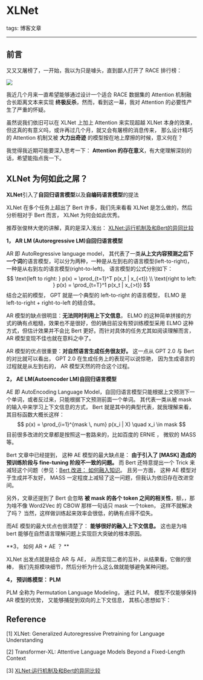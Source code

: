 # XLNet

tags: 博客文章

---

## 前言

又又又屠榜了，一开始，我以为只是噱头，直到鄙人打开了 RACE 排行榜：

![](http://ww1.sinaimg.cn/large/006gOeiSly1g47usj10xmj30qq0bvaaz.jpg)

我近几个月来一直希望能够通过设计一个适合 RACE 数据集的 Attention 机制融合长距离文本来实现 **终极反杀**，然而，看到这一幕，我对 Attention 的必要性产生了严重的怀疑。

虽然说我们依旧可以在 XLNet 上加上 Attention 来实现超越 XLNet 本身的效果，但这真的有意义吗，或许再过几个月，就又会有屠榜的消息传来， 那么设计精巧的 Attention 机制又被 **大力出奇迹** 的模型按在地上摩擦的时候，意义何在？ 

我觉得我近期可能要深入思考一下： **Attention 的存在意义**，有大佬理解深刻的话，希望能指点我一下。

## XLNet 为何如此之屌？

**XLNet**引入了**自回归语言模型**以及**自编码语言模型**的提法

XLNet 在多个任务上超出了 Bert 许多，我们先来看看 XLNet 是怎么做的，然后分析相对于 Bert 而言， XLNet 为何会如此优秀。

推荐张俊林大佬的讲解，真的是深入浅出： [XLNet:运行机制及和Bert的异同比较](https://zhuanlan.zhihu.com/p/70257427)

**1， AR LM (Autoregressive LM)自回归语言模型**

AR 即 AutoRegressive language model， 其代表了一类**从上文内容预测之后下一个词**的语言模型，可以分为两种，一种是从左到右的语言模型(left-to-right)， 一种是从右到左的语言模型(right-to-left)。 语言模型的公式分别如下：
$$
\text{left to right: } p(x) = \prod_{t=1}^T p(x_t | x_{<t}) \\
\text{right to left: } p(x) = \prod_{t=T}^1 p(x_t | x_{>t})
$$
结合之前的模型， GPT 就是一个典型的 left-to-right 的语言模型， ELMO 是 left-to-right + right-to-left 的结合体。

AR 模型的缺点很明显：**无法同时利用上下文信息**， ELMO 的这种简单拼接的方式的确有点粗糙，效果也不是很好，但的确目前没有预训练模型采用 ELMO 这种方式，但估计效果并不会比 Bert 更好。而针对具体的任务尤其如阅读理解而言， AR 模型变现不佳也就在意料之中了。

AR 模型的优点很重要：**对自然语言生成任务很友好。** 这一点从 GPT 2.0 与 Bert 的对比就可以看出， GPT 2.0 在生成任务上的表现可以说惊艳， 因为生成语言的过程就是从左到右的， AR 模型天然的符合这个过程。

**2， AE LM(Autoencoder LM)自回归语言模型**

AE 即 AutoEncoding Language Model，自回归语言模型只能根据上文预测下一个单词，或者反过来，只能根据下文预测前面一个单词。 其代表一类从被 mask 的输入中来学习上下文信息的方式， Bert 就是其中的典型代表，就我理解来看，其目标函数大概长这样：
$$
p(x) = \prod_{i=1}^{mask \, num} p(x_i | X) \quad x_i \in mask
$$
目前很多改进的文章都是按照这一套路来的，比如百度的 ERNIE ， 微软的 MASS等。

Bert 文章中已经提到， 这种 AE 模型的最大缺点是： **由于引入了 [MASK] 造成的预训练阶段与 fine-tuning 阶段不一致的问题。** 而 Bert 还特意提出一个 Trick 来减轻这个问题（参见：[Bert 改进： 如何融入知识](https://zhuanlan.zhihu.com/p/69941989)。  且另一方面， 这种 AE 模型对于生成并不友好， MASS 一定程度上减轻了这一问题，但我认为依旧存在改进空间。

另外，文章还提到了 Bert 会忽略 **被 mask 的各个 token 之间的相关性**，额，，那为啥不像 Word2Vec 的 CBOW 那样一句话只 mask 一个token， 这样不就解决了吗？ 当然，这样做训练起来效率会很低，的确有点得不偿失。

而AE 模型的最大优点也很清楚了： **能够很好的融入上下文信息。** 这也是为啥 bert 能够在自然语言理解问题上实现巨大突破的根本原因。

**3， 如何 AR + AE ？ **

XLNet 出发点就是结合 AR 与 AE， 从而实现二者的互补，从结果看，它做的很棒， 我们先抠模块细节，然后分析为什么这么做就能够避免某种问题。

**4， 预训练模型： PLM**

PLM 全称为 Permutation Language Modeling， 通过 PLM， 模型不仅能够保持 AR 模型的优势， 又能够捕捉到双向的上下文信息， 其核心思想如下：



## Reference

[1]  XLNet: Generalized Autoregressive Pretraining for Language Understanding

[2]  Transformer-XL: Attentive Language Models Beyond a Fixed-Length Context

[3]  [XLNet:运行机制及和Bert的异同比较](https://zhuanlan.zhihu.com/p/70257427)

